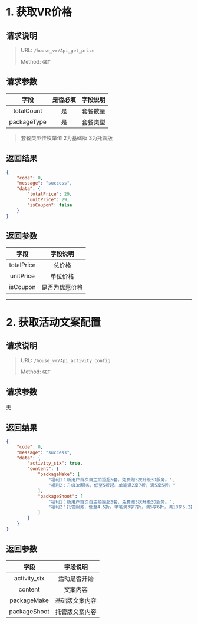 # 1. 获取VR价格
## 请求说明
> URL: ```/house_vr/Api_get_price```
> 
> Method: ```GET```<br>

## 请求参数

 字段       | 是否必填       | 字段说明
:------------:|:-----------:|:-----------:
 totalCount       |是        |套餐数量
 packageType       |是        |套餐类型 

> 套餐类型传枚举值 2为基础版 3为托管版

## 返回结果
```json  
{
    "code": 0,
    "message": "success",
    "data": {
        "totalPrice": 29,
        "unitPrice": 29,
        "isCoupon": false
    }
}
```

## 返回参数
字段     |字段说明
:------------:|:-----------:
totalPrice  |总价格
unitPrice | 单位价格
isCoupon | 是否为优惠价格

----

# 2. 获取活动文案配置
## 请求说明
> URL: ```/house_vr/Api_activity_config```
> 
> Method: ```GET```

## 请求参数

无

## 返回结果
```json  
{
    "code": 0,
    "message": "success",
    "data": {
        "activity_six": true,
        "content": {
            "packageMake": [
                "福利1：新用户首次自主拍摄超5套，免费赠5次升级3D服务。",
                "福利2：升级3d服务，低至5折起。单笔满2享7折，满5享5折。"
            ],
            "packageShoot": [
                "福利1：新用户首次自主拍摄超5套，免费赠5次升级3D服务。",
                "福利2：托管服务，低至4.5折。单笔满3享7折，满5享6折，满10享5.2折，满20享4.5折。"
            ]
        }
    }
}
```

## 返回参数
字段     |字段说明
:------------:|:-----------:
activity_six  |活动是否开始
content | 文案内容
packageMake |基础版文案内容
packageShoot | 托管版文案内容


